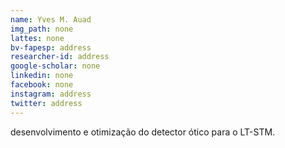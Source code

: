 ```yaml
---
name: Yves M. Auad
img_path: none
lattes: none
bv-fapesp: address
researcher-id: address
google-scholar: none
linkedin: none
facebook: none
instagram: address
twitter: address
---
```

desenvolvimento e otimização do detector ótico para o LT-STM.
